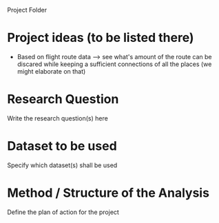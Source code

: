 Project Folder

# Project ideas (to be listed there)
* Based on flight route data --> see what's amount of the route can be discared while keeping a sufficient connections of all the places (we might elaborate on that)

# Research Question
Write the research question(s) here

# Dataset to be used
Specify which dataset(s) shall be used

# Method / Structure of the Analysis
Define the plan of action for the project 
